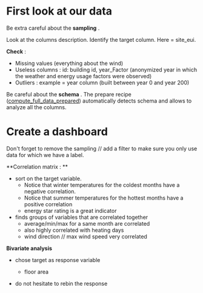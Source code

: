 
# First look at our data
Be extra careful about the  **sampling** . 

Look at the columns description. 
Identify the target column. Here = site_eui. 

 **Check**  : 
- Missing values (everything about the wind)
- Useless columns : id: building id, year_Factor (anonymized year in which the weather and energy usage factors were observed)
- Outliers : example = year column (built between year 0 and year 200)

Be careful about the  **schema** . The prepare recipe ([compute_full_data_prepared](recipe:compute_full_data_prepared)) automatically detects schema and allows to analyze all the columns. 

# Create a dashboard

Don't forget to remove the sampling // add a filter to make sure you only use data for which we have a label. 

 **Correlation matrix : ** 
- sort on the target variable. 
  - Notice that winter temperatures for the coldest months have a negative correlation. 
  - Notice that summer temperatures for the hottest months have a positive correlation
  - energy star rating is a great indicator
- finds groups of variables that are correlated together
  - average/min/max for a same month are correlated
  - also highly correlated with heating days 
  - wind direction // max wind speed very correlated

**Bivariate analysis**
- chose target as response variable
  - floor area
  
- do not hesitate to rebin the response